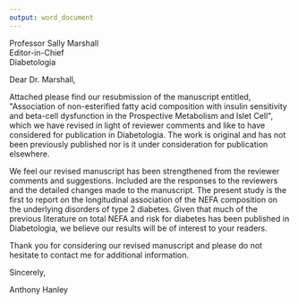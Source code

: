 ```yaml
---
output: word_document
---
```


Professor Sally Marshall  
Editor-in-Chief  
Diabetologia  

Dear Dr. Marshall,

Attached please find our resubmission of the manuscript entitled, "Association of non-esterified fatty acid composition with insulin sensitivity and beta-cell dysfunction in the Prospective Metabolism and Islet Cell", which we have revised in light of reviewer comments and like to have considered for publication in Diabetologia. The work is original and has not been previously published nor is it under consideration for publication elsewhere.

We feel our revised manuscript has been strengthened from the reviewer comments and suggestions. Included are the responses to the reviewers and the detailed changes made to the manuscript. The present study is the first to report on the longitudinal association of the NEFA composition on the underlying disorders of type 2 diabetes. Given that much of the previous literature on total NEFA and risk for diabetes has been published in Diabetologia, we believe our results will be of interest to your readers.

Thank you for considering our revised manuscript and please do not hesitate to contact me for additional information.

Sincerely,

Anthony Hanley

